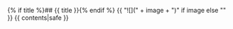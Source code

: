 {% if title %}## {{ title }}{% endif  %}
{{ "![](" + image + ")" if image else "" }}
{{ contents|safe }}

